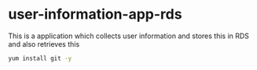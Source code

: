 # user-information-app-rds
This is a application which collects user information and stores this in RDS and also retrieves this 
```bash
yum install git -y


